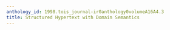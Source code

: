 ```yaml
---
anthology_id: 1998.tois_journal-ir0anthology0volumeA16A4.3
title: Structured Hypertext with Domain Semantics
---
```

